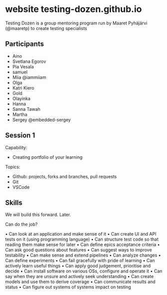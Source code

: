 # website testing-dozen.github.io
Testing Dozen is a group mentoring program run by Maaret Pyhäjärvi (@maaretp) to create testing specialists

## Participants
  * Aino
  * Svetlana Egorov
  * Pia Vesala
  * samuel
  * Miia @iammiiam
  * Olga
  * Katri Kiero
  * Gold 
  * Olayinka
  * Hanna
  * Sanna Tawah
  * Martha
  * Sergey   @embedded-sergey
  
## Session 1

Capability:
   * Creating portfolio of your learning
   
Topics:
  * Github: projects, forks and branches, pull requests
  * Git 
  * VSCode



## Skills

We will build this forward. Later. 

Can do the job? 

•	Can look at an application and make sense of it
•	Can create UI and API tests on it (using programming language)
•	Can structure test code so that reading them make sense for later
•	Can define epics acceptance criteria
•	Can ask good questions about features
•	Can suggest ways to improve testability
•	Can make sense and extend pipelines
•	Can analyze changes
•	Can define experiments
•	Can fail gracefully with pride of learning
•	Can actively learn useful things
•	Can apply good judgement, prioritise and decide
•	Can install software on various OSs, configure and operate it
•	Can say when they are unsure and actively seek understanding
•	Can create models and use them to derive coverage
•	Can communicate results and status 
•	Can figure out systems of systems impact on testing
